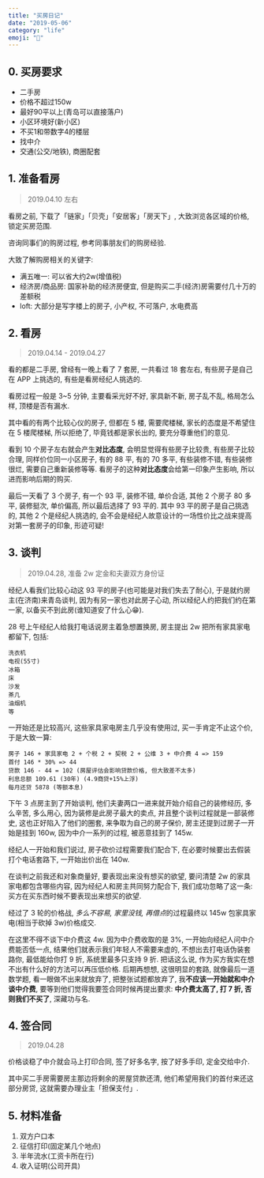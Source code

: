 ```yaml
---
title: "买房日记"
date: "2019-05-06"
category: "life"
emoji: "🏡"
---
```


## 0. 买房要求

- 二手房
- 价格不超过150w
- 最好90平以上(青岛可以直接落户)
- 小区环境好(新小区)
- 不买1和带数字4的楼层
- 找中介
- 交通(公交/地铁), 商圈配套

## 1. 准备看房

> 2019.04.10 左右

看房之前, 下载了「链家」「贝壳」「安居客」「房天下」, 大致浏览各区域的价格, 锁定买房范围.

咨询同事们的购房过程, 参考同事朋友们的购房经验.

大致了解购房相关的关键字:

- 满五唯一: 可以省大约2w(增值税)
- 经济房/商品房: 国家补助的经济房便宜, 但是购买二手(经济)房需要付几十万的差额税
- loft: 大部分是写字楼上的房子, 小产权, 不可落户, 水电费高

## 2. 看房

> 2019.04.14 - 2019.04.27

看的都是二手房, 曾经有一晚上看了 7 套房, 一共看过 18 套左右, 有些房子是自己在 APP 上挑选的, 有些是看房经纪人挑选的.

看房过程一般是 3~5 分钟, 主要看采光好不好, 家具新不新, 房子乱不乱, 格局怎么样, 顶楼是否有漏水.

其中看的有两个比较心仪的房子, 但都在 5 楼, 需要爬楼梯, 家长的态度是不希望住在 5 楼爬楼梯, 所以拒绝了, 毕竟钱都是家长出的, 要充分尊重他们的意见.

看到 10 个房子左右就会产生**对比态度**, 会明显觉得有些房子比较贵, 有些房子比较合理, 同样价位同一小区房子, 有的 88 平, 有的 70 多平, 有些装修不错, 有些装修很烂, 需要自己重新装修等等. 看房子的这种**对比态度**会给第一印象产生影响, 所以进而影响后期的购买.

最后一天看了 3 个房子, 有一个 93 平, 装修不错, 单价合适, 其他 2 个房子 80 多平, 装修挺次, 单价偏高, 所以最后选择了 93 平的. 其中 93 平的房子是自己挑选的, 其他 2 个是经纪人挑选的, 会不会是经纪人故意设计的一场性价比之战来提高对第一套房子的印象, 形迹可疑!


## 3. 谈判

> 2019.04.28, 准备 2w 定金和夫妻双方身份证

经纪人看我们比较心动这 93 平的房子(也可能是对我们失去了耐心), 于是就约房主(在济南)来青岛谈判, 因为有另一家也对此房子心动, 所以经纪人约把我们约在第一家, 以备买不到此房(谁知道安了什么心😁).

28 号上午经纪人给我打电话说房主着急想置换房, 房主提出 2w 把所有家具家电都留下, 包括:

```
洗衣机
电视(55寸)
冰箱
床
沙发
茶几
油烟机
等
```

一开始还是比较高兴, 这些家具家电房主几乎没有使用过, 买一手肯定不止这个价, 于是大致一算:

```
房子 146 + 家具家电 2 + 个税 2 + 契税 2 + 公维 3 + 中介费 4 => 159
首付 146 * 30% => 44
贷款 146 - 44 = 102 (房屋评估会影响贷款价格, 但大致差不太多)
利息总额 109.61 (30年) (4.9商贷+15%上浮)
每月还贷 5878 (等额本息)
```

下午 3 点房主到了开始谈判, 他们夫妻两口一进来就开始介绍自己的装修经历, 多么辛苦, 多么用心, 因为装修是此房子最大的卖点, 并且整个谈判过程就是一部装修史, 这也正好陷入了他们的圈套, 来争取为自己的房子保价, 房主还提到过房子一开始是挂到 160w, 因为中介一系列的过程, 被恶意挂到了 145w.

经纪人一开始和我们说过, 房子砍价过程需要我们配合下, 在必要时候要出去假装打个电话套路下, 一开始出价出在 140w.

在谈判之前我还和对象商量好, 要表现出来没有想买的欲望, 要问清楚 2w 的家具家电都包含哪些内容, 因为经纪人和房主共同努力配合下, 我们成功忽略了这一条: 买方在买东西时候不要表现出来想买的欲望.

经过了 3 轮的价格战, *多么不容易, 家里没钱, 再借点*的过程最终以 145w 包家具家电(相当于砍掉 3w)价格成交.

在这里不得不谈下中介费这 4w. 因为中介费收取的是 3%, 一开始向经纪人问中介费能否低一点, 结果他们就表示我们年轻人不需要来虚的, 不想出去打电话伪装套路你, 最低能给你打 9 折, 系统里最多只支持 9 折. 把话这么说, 作为买方我实在想不出有什么好的方法可以再压低价格. 后期再想想, 这很明显的套路, 就像最后一道数学题, 看一眼做不出来就放弃了, 把整张试题都放弃了, 我**不应该一开始就和中介谈中介费**, 要等到他们觉得我要签合同时候再提出要求: **中介费太高了, 打 7 折, 否则我们不买了**, 深藏功与名.

## 4. 签合同

> 2019.04.28

价格谈稳了中介就会马上打印合同, 签了好多名字, 按了好多手印, 定金交给中介.

其中买二手房需要房主那边将剩余的房屋贷款还清, 他们希望用我们的首付来还这部分房贷, 这就需要办理业主「担保支付」.


## 5. 材料准备

1. 双方户口本
2. 征信打印(固定某几个地点)
3. 半年流水(工资卡所在行)
4. 收入证明(公司开具)
